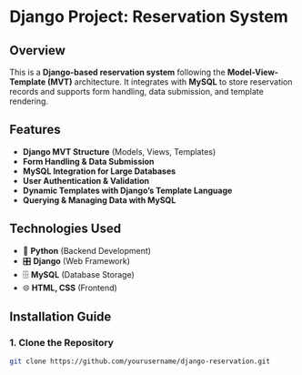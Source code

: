 # Django Project: Reservation System

## Overview
This is a **Django-based reservation system** following the **Model-View-Template (MVT)** architecture. It integrates with **MySQL** to store reservation records and supports form handling, data submission, and template rendering.

## Features
- **Django MVT Structure** (Models, Views, Templates)
- **Form Handling & Data Submission**
- **MySQL Integration for Large Databases**
- **User Authentication & Validation**
- **Dynamic Templates with Django’s Template Language**
- **Querying & Managing Data with MySQL**

## Technologies Used
- 🐍 **Python** (Backend Development)
- 🎛 **Django** (Web Framework)
- 🗄 **MySQL** (Database Storage)
- 🌐 **HTML, CSS** (Frontend)

## Installation Guide

### 1. Clone the Repository
```bash
git clone https://github.com/yourusername/django-reservation.git

